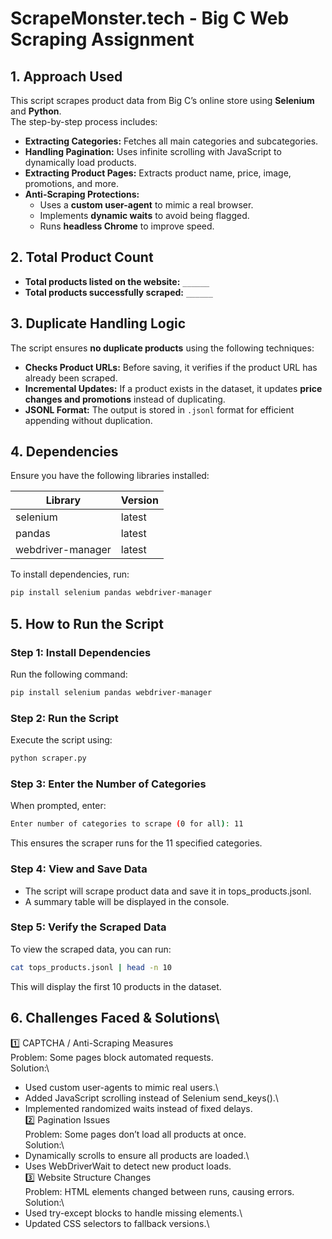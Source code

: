 # ScrapeMonster.tech - Big C Web Scraping Assignment

## 1. Approach Used
This script scrapes product data from Big C’s online store using **Selenium** and **Python**.  
The step-by-step process includes:
- **Extracting Categories:** Fetches all main categories and subcategories.
- **Handling Pagination:** Uses infinite scrolling with JavaScript to dynamically load products.
- **Extracting Product Pages:** Extracts product name, price, image, promotions, and more.
- **Anti-Scraping Protections:**  
  - Uses a **custom user-agent** to mimic a real browser.  
  - Implements **dynamic waits** to avoid being flagged.  
  - Runs **headless Chrome** to improve speed.

## 2. Total Product Count
- **Total products listed on the website:** `______`
- **Total products successfully scraped:** `______`

## 3. Duplicate Handling Logic
The script ensures **no duplicate products** using the following techniques:
- **Checks Product URLs:** Before saving, it verifies if the product URL has already been scraped.
- **Incremental Updates:** If a product exists in the dataset, it updates **price changes and promotions** instead of duplicating.
- **JSONL Format:** The output is stored in `.jsonl` format for efficient appending without duplication.

## 4. Dependencies
Ensure you have the following libraries installed:

| Library           | Version |
|------------------|---------|
| selenium        | latest  |
| pandas         | latest  |
| webdriver-manager | latest  |

To install dependencies, run:
```sh
pip install selenium pandas webdriver-manager
```

## 5. How to Run the Script
### Step 1: Install Dependencies
Run the following command:
```sh
pip install selenium pandas webdriver-manager
```
### Step 2: Run the Script
Execute the script using:
```sh
python scraper.py
```
### Step 3: Enter the Number of Categories
When prompted, enter:
```sh
Enter number of categories to scrape (0 for all): 11
```
This ensures the scraper runs for the 11 specified categories.
### Step 4: View and Save Data
- The script will scrape product data and save it in tops_products.jsonl.
- A summary table will be displayed in the console.
### Step 5: Verify the Scraped Data
To view the scraped data, you can run:
```sh
cat tops_products.jsonl | head -n 10
```
This will display the first 10 products in the dataset.

## 6. Challenges Faced & Solutions\
1️⃣ CAPTCHA / Anti-Scraping Measures\
Problem: Some pages block automated requests.\
Solution:\
- Used custom user-agents to mimic real users.\
- Added JavaScript scrolling instead of Selenium send_keys().\
- Implemented randomized waits instead of fixed delays.\
2️⃣ Pagination Issues\
Problem: Some pages don’t load all products at once.\
Solution:\
- Dynamically scrolls to ensure all products are loaded.\
- Uses WebDriverWait to detect new product loads.\
3️⃣ Website Structure Changes\
Problem: HTML elements changed between runs, causing errors.\
Solution:\
- Used try-except blocks to handle missing elements.\
- Updated CSS selectors to fallback versions.\
